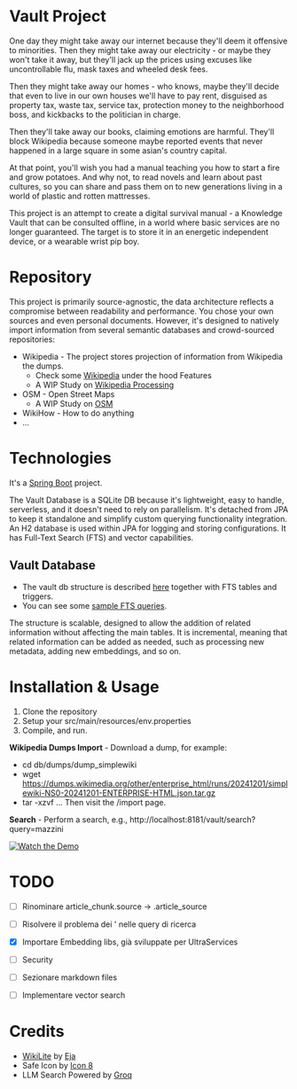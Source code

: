# Vault Project

One day they might take away our internet because they'll deem it offensive to minorities. 
Then they might take away our electricity - or maybe they won't take it away, 
but they'll jack up the prices using excuses like uncontrollable flu, mask taxes and wheeled desk fees.

Then they might take away our homes - who knows, maybe they'll decide that even to live in our own houses
we'll have to pay rent, disguised as property tax, waste tax, service tax, 
protection money to the neighborhood boss, and kickbacks to the politician in charge.

Then they'll take away our books, claiming emotions are harmful. 
They'll block Wikipedia because someone maybe reported events that never happened 
in a large square in some asian's country capital.

At that point, you'll wish you had a manual teaching you how to start a fire and grow potatoes. 
And why not, to read novels and learn about past cultures, 
so you can share and pass them on to new generations living in a world of plastic and rotten mattresses.

This project is an attempt to create a digital survival manual - a Knowledge Vault that can be consulted offline, 
in a world where basic services are no longer guaranteed.
The target is to store it in an energetic independent device, or a wearable wrist pip boy.

# Repository

This project is primarily source-agnostic, 
the data architecture reflects a compromise between readability and performance. 
You chose your own sources and even personal documents.
However, it's designed to natively import information from several semantic databases and crowd-sourced repositories:

* Wikipedia - The project stores projection of information from Wikipedia the dumps.
  * Check some [Wikipedia](./docs/wikipedia.md) under the hood Features
  * A WIP Study on [Wikipedia Processing](./docs/wikipedia_processing.md)
* OSM - Open Street Maps
  * A WIP Study on [OSM](./docs/openstreetmap.md)
* WikiHow - How to do anything
* ...

# Technologies

It's a [Spring Boot](https://start.spring.io/#!type=maven-project&language=java&platformVersion=3.4.1&packaging=jar&jvmVersion=17&groupId=tk.artsakenos&artifactId=vault&name=Vault&description=A%20Vault%20with%20Knowledge&packageName=tk.artsakenos.vault&dependencies=web,lombok,devtools,thymeleaf,data-jpa,h2,spring-ai-ollama) project.

The Vault Database is a SQLite DB because it's lightweight, easy to handle, serverless, 
and it doesn't need to rely on parallelism. 
It's detached from JPA to keep it standalone and simplify custom querying functionality integration.
An H2 database is used within JPA for logging and storing configurations.
It has Full-Text Search (FTS) and vector capabilities.

## Vault Database

* The vault db structure is described [here](./src/main/resources/database/vault_init.sql) together with FTS tables and triggers.
* You can see some [sample FTS queries](./docs/vault_fts_queries.sql).

The structure is scalable, designed to allow the addition of related information without affecting the main tables.
It is incremental, meaning that related information can be added as needed, 
such as processing new metadata, adding new embeddings, and so on.

# Installation & Usage

1. Clone the repository
2. Setup your src/main/resources/env.properties
3. Compile, and run.

**Wikipedia Dumps Import** - Download a dump, for example:
* cd db/dumps/dump_simplewiki
* wget https://dumps.wikimedia.org/other/enterprise_html/runs/20241201/simplewiki-NS0-20241201-ENTERPRISE-HTML.json.tar.gz
* tar -xzvf ...
Then visit the /import page.

**Search** - Perform a search, e.g., http://localhost:8181/vault/search?query=mazzini

[![Watch the Demo](https://img.youtube.com/vi/m3wewJOdCUs/0.jpg)](https://www.youtube.com/watch?v=m3wewJOdCUs&ab_channel=AndreaAddis)


# TODO

- [ ] Rinominare article_chunk.source -> .article_source
- [ ] Risolvere il problema dei ' nelle query di ricerca
- [x] Importare Embedding libs, già sviluppate per UltraServices
- [ ] Security
- [ ] Sezionare markdown files
- [ ] Implementare vector search


# Credits

* [WikiLite](https://github.com/eja/wikilite) by [Eja](https://eja.it)
* Safe Icon by [Icon 8](https://icons8.com/icon/80779/safe)
* LLM Search Powered by [Groq](https://groq.com)
